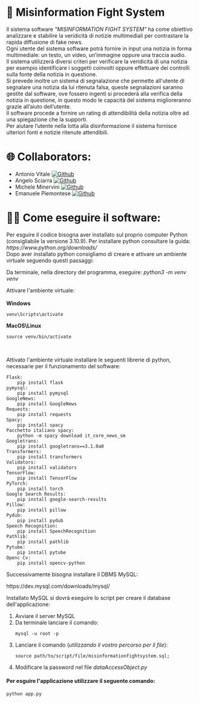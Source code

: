<html>
<body>
<h1> 📰 Misinformation Fight System</h1>
<p>Il sistema software <i>"MISINFORMATION FIGHT SYSTEM"</i> ha come obiettivo analizzare e stabilire la veridicità di notizie multimediali per contrastare la rapida diffusione di fake news.<br>
Ogni utente del sistema software potrà fornire in input una notizia in forma multimediale: un testo, un video, un’immagine oppure una traccia audio.
<br>Il sistema utilizzerà diversi criteri per verificare la veridicità di una notizia per esempio identificare i soggetti coinvolti oppure effettuare dei controlli sulla fonte della notizia in questione.<br>
Si prevede inoltre un sistema di segnalazione che permette all'utente di segnalare una notizia da lui ritenuta falsa, queste segnalazioni saranno gestite dal software, ove fossero ingenti si procederà alla verifica della notizia in questione, in questo modo le capacità del sistema miglioreranno grazie all’aiuto dell’utente.<br>
Il software procede a fornire un rating di attendibilità della notizia oltre ad una spiegazione che la supporti. <br>Per aiutare l’utente nella lotta alla disinformazione il sistema fornisce ulteriori fonti e notizie ritenute attendibili. 
</p>



<h1>🌐 Collaborators:</h1>
<ul>
	<li>Antonio Vitale 
 	<a href="https://github.com/vitalelele">
		<img src="https://camo.githubusercontent.com/8fdc8a65f5384d2285b19d3985fa80f21c23634c6de3a0f0d2aff988c96bef9f/68747470733a2f2f696d672e736869656c64732e696f2f62616467652f4769744875622d3130303030303f6c6f676f3d676974687562266c6f676f436f6c6f723d7768697465" alt="Github" data-canonical-src="https://img.shields.io/badge/GitHub-100000?logo=github&amp;logoColor=white" style="max-width: 100%;">
  	</a>
   </li>
   	<li>Angelo Sciarra 
 	<a href="https://github.com/Angelo-Sciarra">
		<img src="https://camo.githubusercontent.com/8fdc8a65f5384d2285b19d3985fa80f21c23634c6de3a0f0d2aff988c96bef9f/68747470733a2f2f696d672e736869656c64732e696f2f62616467652f4769744875622d3130303030303f6c6f676f3d676974687562266c6f676f436f6c6f723d7768697465" alt="Github" data-canonical-src="https://img.shields.io/badge/GitHub-100000?logo=github&amp;logoColor=white" style="max-width: 100%;">
  	</a>
   </li>
	<li>Michele Minervini
 	<a href="https://github.com/MicheleMinervini06">
		<img src="https://camo.githubusercontent.com/8fdc8a65f5384d2285b19d3985fa80f21c23634c6de3a0f0d2aff988c96bef9f/68747470733a2f2f696d672e736869656c64732e696f2f62616467652f4769744875622d3130303030303f6c6f676f3d676974687562266c6f676f436f6c6f723d7768697465" alt="Github" data-canonical-src="https://img.shields.io/badge/GitHub-100000?logo=github&amp;logoColor=white" style="max-width: 100%;">
  	</a>
   </li>
   	<li>Emanuele Piemontese
 	 	<a href="https://github.com/EmanuelePiemontese">
		<img src="https://camo.githubusercontent.com/8fdc8a65f5384d2285b19d3985fa80f21c23634c6de3a0f0d2aff988c96bef9f/68747470733a2f2f696d672e736869656c64732e696f2f62616467652f4769744875622d3130303030303f6c6f676f3d676974687562266c6f676f436f6c6f723d7768697465" alt="Github" data-canonical-src="https://img.shields.io/badge/GitHub-100000?logo=github&amp;logoColor=white" style="max-width: 100%;">
  	</a>
		
   </li>

	
</ul>


<h1>👨‍💻 Come eseguire il software:</h1>
<p>
Per esguire il codice bisogna aver installato sul proprio computer Python (consigliabile la versione 3.10.9). 
Per installare python consultare la guida: <i>https://www.python.org/downloads/</i><br>
Dopo aver installato python consigliamo di creare e attivare un ambiente virtuale seguendo questi passaggi:
</p>

Da terminale, nella directory del programma, eseguire: <i>python3 -m venv venv</i>

Attivare l'ambiente virtuale: <br><br>
<b>Windows</b> 
	
	venv\Scripts\activate
	
<b>MacOS\Linux</b> 	
		
	source venv/bin/activate

  <br>
		
 <p>Attivato l'ambiente virtuale installare le seguenti librerie di python, necessarie per il funzionamento del software:</p>
 
 	Flask: 
  		pip install flask
	pymysql: 
 		pip install pymysql
	GoogleNews: 
 		pip install GoogleNews
	Requests: 
 		pip install requests
	Spacy: 
 		pip install spacy
	Pacchetto italiano spacy: 
 		python -m spacy download it_core_news_sm
	Googletrans: 
 		pip install googletrans==3.1.0a0
	Transformers: 
 		pip install transformers
	Validators: 
 		pip install validators
	TensorFlow: 
 		pip install TensorFlow 
	PyTorch: 
 		pip install torch
	Google Search Results: 
 		pip install google-search-results
	Pillow: 
 		pip install pillow
	Pydub: 
 		pip install pydub
	Speech Recognition: 
 		pip install SpeechRecognition
	Pathlib: 
 		pip install pathlib
	Pytube: 
 		pip install pytube
	Openc Cv: 
 		pip install opencv-python
   
<p>Successivamente bisogna installare il DBMS MySQL: <p>
	https://dev.mysql.com/downloads/mysql/
 
<p>Installato MySQL si dovrà eseguire lo script per creare il database dell'applicazione:</p>
<ol>
<li> Avviare il server MySQL </li>
<li> Da terminale lanciare il comando:  
	
	mysql -u root -p 
 
<li> Lanciare il comando (<i>utilizzando il vostro percorso per il file</i>): 
	
	source path/to/script/file/misinformationfightsystem.sql;
<li> Modificare la password nel file <i>dataAccessObject.py</i> </li>
 </ol>
<h4>Per esguire l'applicazione utilizzare il seguente comando: </h4>

	python app.py
</body>
</html>



